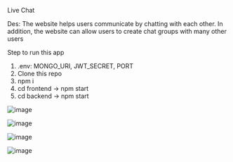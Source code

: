 Live Chat

Des: The website helps users communicate by chatting with each other. In addition, the website can allow users to create chat groups with many other users

Step to run this app
1. .env: MONGO_URI, JWT_SECRET, PORT
2. Clone this repo
3. npm i
4. cd frontend -> npm start
5. cd backend -> npm start


![image](https://github.com/Underline007/ChatSocial/assets/99379498/ddff3d87-c601-43d9-9954-0472dabf1eca)

![image](https://github.com/Underline007/ChatSocial/assets/99379498/21be01b1-723f-4e20-ba9e-e7e8094eb517)

![image](https://github.com/Underline007/ChatSocial/assets/99379498/385c83c1-9148-4d41-83c1-8f5e78ec9d9c)

![image](https://github.com/Underline007/ChatSocial/assets/99379498/44ce4c0d-a03c-4a7f-b0cb-121b4a332a67)
